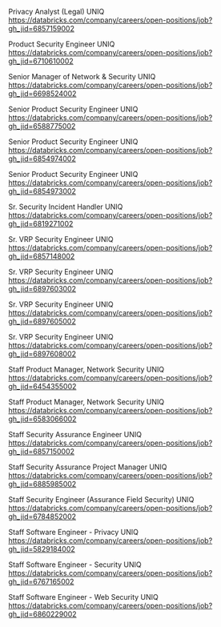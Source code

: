 Privacy Analyst (Legal) UNIQ https://databricks.com/company/careers/open-positions/job?gh_jid=6857159002

Product Security Engineer  UNIQ https://databricks.com/company/careers/open-positions/job?gh_jid=6710610002

Senior Manager of Network & Security UNIQ https://databricks.com/company/careers/open-positions/job?gh_jid=6698524002

Senior Product Security Engineer UNIQ https://databricks.com/company/careers/open-positions/job?gh_jid=6588775002

Senior Product Security Engineer UNIQ https://databricks.com/company/careers/open-positions/job?gh_jid=6854974002

Senior Product Security Engineer UNIQ https://databricks.com/company/careers/open-positions/job?gh_jid=6854973002

Sr. Security Incident Handler UNIQ https://databricks.com/company/careers/open-positions/job?gh_jid=6819271002

Sr. VRP Security Engineer UNIQ https://databricks.com/company/careers/open-positions/job?gh_jid=6857148002

Sr. VRP Security Engineer UNIQ https://databricks.com/company/careers/open-positions/job?gh_jid=6897603002

Sr. VRP Security Engineer UNIQ https://databricks.com/company/careers/open-positions/job?gh_jid=6897605002

Sr. VRP Security Engineer UNIQ https://databricks.com/company/careers/open-positions/job?gh_jid=6897608002

Staff Product Manager, Network Security UNIQ https://databricks.com/company/careers/open-positions/job?gh_jid=6454355002

Staff Product Manager, Network Security UNIQ https://databricks.com/company/careers/open-positions/job?gh_jid=6583066002

 Staff Security Assurance Engineer UNIQ https://databricks.com/company/careers/open-positions/job?gh_jid=6857150002

Staff Security Assurance Project Manager UNIQ https://databricks.com/company/careers/open-positions/job?gh_jid=6885985002

Staff Security Engineer (Assurance Field Security) UNIQ https://databricks.com/company/careers/open-positions/job?gh_jid=6784852002

Staff Software Engineer - Privacy UNIQ https://databricks.com/company/careers/open-positions/job?gh_jid=5829184002

Staff Software Engineer - Security UNIQ https://databricks.com/company/careers/open-positions/job?gh_jid=6767165002

Staff Software Engineer - Web Security UNIQ https://databricks.com/company/careers/open-positions/job?gh_jid=6860229002

